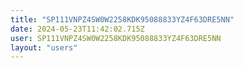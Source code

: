 ```yaml
---
title: "SP111VNPZ4SW0W2258KDK95088833YZ4F63DRE5NN"
date: 2024-05-23T11:42:02.715Z
user: SP111VNPZ4SW0W2258KDK95088833YZ4F63DRE5NN
layout: "users"
---
```

    